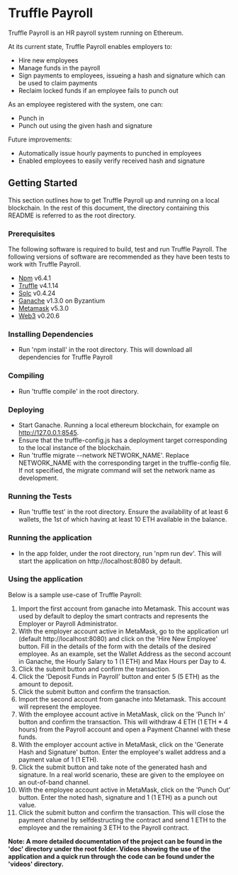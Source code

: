 # Truffle Payroll

Truffle Payroll is an HR payroll system running on Ethereum. 

At its current state, Truffle Payroll enables employers to:
 * Hire new employees
 * Manage funds in the payroll
 * Sign payments to employees, issueing a hash and signature which can be used to claim payments
 * Reclaim locked funds if an employee fails to punch out

As an employee registered with the system, one can:
 * Punch in 
 * Punch out using the given hash and signature

Future improvements:
 * Automatically issue hourly payments to punched in employees
 * Enabled employees to easily verify received hash and signature

## Getting Started

This section outlines how to get Truffle Payroll up and running on a local blockchain. In the rest of this document, the directory containing this README is referred to as the root directory.

### Prerequisites

The following software is required to build, test and run Truffle Payroll. The following versions of software are recommended as they have been tests to work with Truffle Payroll.

 * [Npm](https://www.npmjs.com/get-npm) v6.4.1
 * [Truffle](https://truffleframework.com/) v4.1.14
 * [Solc](https://www.npmjs.com/package/solc) v0.4.24
 * [Ganache](https://truffleframework.com/ganache) v1.3.0 on Byzantium
 * [Metamask](https://metamask.io/) v5.3.0
 * [Web3](https://web3js.readthedocs.io/en/latest/) v0.20.6

### Installing Dependencies

 * Run 'npm install' in the root directory. This will download all dependencies for Truffle Payroll

### Compiling

 * Run 'truffle compile' in the root directory.

### Deploying 

 * Start Ganache. Running a local ethereum blockchain, for example on http://127.0.0.1:8545.
 * Ensure that the truffle-config.js has a deployment target corresponding to the local instance of the blockchain.
 * Run 'truffle migrate --network NETWORK_NAME'. Replace NETWORK_NAME with the corresponding target in the truffle-config file. If not specified, the migrate command will set the network name as development.

### Running the Tests

 * Run 'truffle test' in the root directory. Ensure the availability of at least 6 wallets, the 1st of which having at least 10 ETH available in the balance.
 
### Running the application

 * In the app folder, under the root directory, run 'npm run dev'. This will start the application on http://localhost:8080 by default.

### Using the application 

Below is a sample use-case of Truffle Payroll:

 1. Import the first account from ganache into Metamask. This account was used by default to deploy the smart contracts and represents the Employer or Payroll Administrator. 
 2. With the employer account active in MetaMask, go to the application url (default http://localhost:8080) and click on the 'Hire New Employee' button. Fill in the details of the form with the details of the desired employee. As an example, set the Wallet Address as the second account in Ganache, the Hourly Salary to 1 (1 ETH) and Max Hours per Day to 4.
 3. Click the submit button and confirm the transaction. 
 4. Click the 'Deposit Funds in Payroll' button and enter 5 (5 ETH) as the amount to deposit.
 5. Click the submit button and confirm the transaction. 
 6. Import the second account from ganache into Metamask. This account will represent the employee.
 7. With the employee account active in MetaMask, click on the 'Punch In' button and confirm the transaction. This will withdraw 4 ETH (1 ETH * 4 hours) from the Payroll account and open a Payment Channel with these funds. 
 8. With the employer account active in MetaMask, click on the 'Generate Hash and Signature' button. Enter the employee's wallet address and a payment value of 1 (1 ETH).
 9. Click the submit button and take note of the generated hash and signature. In a real world scenario, these are given to the employee on an out-of-band channel. 
 10. With the employee account active in MetaMask, click on the 'Punch Out' button. Enter the noted hash, signature and 1 (1 ETH) as a punch out value.
 11. Click the submit button and confirm the transaction. This will close the payment channel by selfdestructing the contract and send 1 ETH to the employee and the remaining 3 ETH to the Payroll contract.


**Note: A more detailed documentation of the project can be found in the 'doc' directory under the root folder. Videos showing the use of the application and a quick run through the code can be found under the 'videos' directory.**